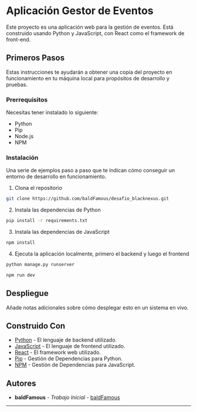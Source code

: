
# Aplicación Gestor de Eventos

Este proyecto es una aplicación web para la gestión de eventos. Está construido usando Python y JavaScript, con React como el framework de front-end.

## Primeros Pasos

Estas instrucciones te ayudarán a obtener una copia del proyecto en funcionamiento en tu máquina local para propósitos de desarrollo y pruebas.

### Prerrequisitos

Necesitas tener instalado lo siguiente:

- Python
- Pip
- Node.js
- NPM

### Instalación

Una serie de ejemplos paso a paso que te indican cómo conseguir un entorno de desarrollo en funcionamiento.

1. Clona el repositorio
```bash
git clone https://github.com/baldFamous/desafio_blacknexus.git
```

2. Instala las dependencias de Python
```bash
pip install -r requirements.txt
```

3. Instala las dependencias de JavaScript
```bash
npm install
```

4. Ejecuta la aplicación localmente, primero el backend y luego el frontend
```bash
python manage.py runserver
```
```bash
npm run dev
```

## Despliegue

Añade notas adicionales sobre cómo desplegar esto en un sistema en vivo.

## Construido Con

- [Python](https://www.python.org/) - El lenguaje de backend utilizado.
- [JavaScript](https://www.javascript.com/) - El lenguaje de frontend utilizado.
- [React](https://reactjs.org/) - El framework web utilizado.
- [Pip](https://pip.pypa.io/en/stable/) - Gestión de Dependencias para Python.
- [NPM](https://www.npmjs.com/) - Gestión de Dependencias para JavaScript.

## Autores

- **baldFamous** - *Trabajo Inicial* - [baldFamous](https://github.com/baldFamous)

---
